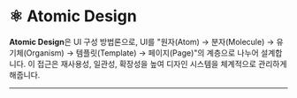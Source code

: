 # ⚛️ Atomic Design

**Atomic Design**은 UI 구성 방법론으로, UI를 "원자(Atom) → 분자(Molecule) → 유기체(Organism) → 템플릿(Template) → 페이지(Page)"의 계층으로 나누어 설계합니다. 이 접근은 재사용성, 일관성, 확장성을 높여 디자인 시스템을 체계적으로 관리하게 해줍니다.

---